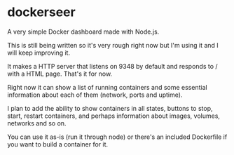 # dockerseer

A very simple Docker dashboard made with Node.js.

This is still being written so it's very rough right now but I'm using it and I will keep improving it.

It makes a HTTP server that listens on 9348 by default and responds to / with a HTML page. That's it for now.

Right now it can show a list of running containers and some essential information about each of them (network, ports and uptime).

I plan to add the ability to show containers in all states, buttons to stop, start, restart containers, and perhaps information about images, volumes, networks and so on.

You can use it as-is (run it through node) or there's an included Dockerfile if you want to build a container for it.
